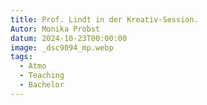 ```yaml
---
title: Prof. Lindt in der Kreativ-Session.
Autor: Monika Probst
datum: 2024-10-23T00:00:00
image: _dsc9094_mp.webp
tags:
  - Atmo
  - Teaching
  - Bachelor
---
```

